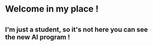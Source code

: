  <h1> Welcome in my place ! <h1>
 
 <h2> I'm just a student, so it's not here you can see the new AI program !<h2>
 
